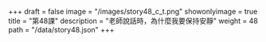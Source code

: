 +++
draft = false 
image = "/images/story48_c_t.png" 
showonlyimage = true 
title = "第48課" 
description = "老師說話時，為什麼我要保持安靜"
weight = 48 
path = "/data/story48.json" 
+++
